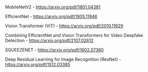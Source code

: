 MobileNetV2 - https://arxiv.org/pdf/1801.04381

EfficientNet - https://arxiv.org/pdf/1905.11946

Vision Transformer (ViT) - https://arxiv.org/pdf/2010.11929

Combining EfficientNet and Vision Transformers for Video Deepfake Detection - https://arxiv.org/pdf/2107.02612

SQUEEZENET - https://arxiv.org/pdf/1602.07360

Deep Residual Learning for Image Recognition (ResNet) - https://arxiv.org/pdf/1512.03385